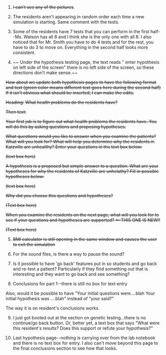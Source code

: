 1. ~~I can't see any of the pictures~~. 

2. The residents aren't appearing in random order each time a new simulation is starting. Same comment with the tests. 

3. Some of the residents have 7 tests that you can perform in the first half--Ms. Watson has all 8 and I think she is the only one with all 8. I also noticed that for Mr. Smith you have to do 4 tests and for the rest, you have to do 3 to move on. Everything in the second half looks more consistent. 

4. ~~ Under the hypothesis testing page, the text reads " enter hypothesis on left side of the screen" there is no left side of the screen, so these directions don't make sense.~~ 

~~How about we update both hypothesis pages to have the following format and text (green color means different text goes here during the second half) If it isn't obvious what should be inserted, I can make the edits.~~ 

~~Heading:~~ 
~~What health problems do the residents have? ​~~ 

​~~Then text:~~ 

~~Your first job is to figure out what health problems the residents have. You will do this by asking questions and proposing hypotheses.~~ 

~~What questions would you like to answer when you examine the patients? What will you look for? What will help you determine why the residents in Katzville are unhealthy? Enter your questions in the text box below:~~

~~(text box here)~~

~~A hypothesis is a proposed but simple answer to a question. What are your hypotheses for why the residents of Katzville are unhelathy? Fill in possible hypotheses below:~~

~~(text box here)~~

~~Why did you choose this questions and hypotheses?~~

~~(Text box here)~~

~~When you examine the residents on the next page, what will you look for to see if your questions and hypotheses are supported? <--THIS ONE IS NEW!!~~

~~(Text box here)~~

5. ~~BMI calculator is still opening in the same window and causes the user to exit the simulation~~

6. For the sound files, is there a way to pause the sound? 

7. Is it possible to have 'go back' features put in so students and go back and re-test a patient? Particularly if they find something out that is interesting and they want to go back and see something? 

8. Conclusions for part 1--there is still no box for text entry

Also, would it be possible to have "Your initial questions were....blah Your initial hypothesis was ....blah" instead of "your said?" 

The way it is on resident's conclusions works. 

9. I just got booted out at the section on genetic testing...there is no continue/go back button. Or, better yet, a text box that says "What were this resident's results? Does this support or refute your hypothesis?"

10. Last hypothesis page--nothing is carrying over from the lab notebook and there is no text box for entry. I also can't move beyond this page to the final conclusions section to see how that looks. 